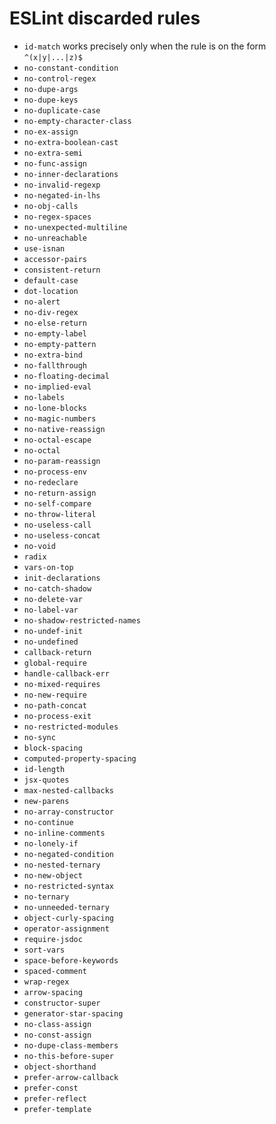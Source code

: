 # ESLint discarded rules

* `id-match` works precisely only when the rule is on the form `^(x|y|...|z)$`
* `no-constant-condition`
* `no-control-regex`
* `no-dupe-args`
* `no-dupe-keys`
* `no-duplicate-case`
* `no-empty-character-class`
* `no-ex-assign`
* `no-extra-boolean-cast`
* `no-extra-semi`
* `no-func-assign`
* `no-inner-declarations`
* `no-invalid-regexp`
* `no-negated-in-lhs`
* `no-obj-calls`
* `no-regex-spaces`
* `no-unexpected-multiline`
* `no-unreachable`
* `use-isnan`
* `accessor-pairs`
* `consistent-return`
* `default-case`
* `dot-location`
* `no-alert`
* `no-div-regex`
* `no-else-return`
* `no-empty-label`
* `no-empty-pattern`
* `no-extra-bind`
* `no-fallthrough`
* `no-floating-decimal`
* `no-implied-eval`
* `no-labels`
* `no-lone-blocks`
* `no-magic-numbers`
* `no-native-reassign`
* `no-octal-escape`
* `no-octal`
* `no-param-reassign`
* `no-process-env`
* `no-redeclare`
* `no-return-assign`
* `no-self-compare`
* `no-throw-literal`
* `no-useless-call`
* `no-useless-concat`
* `no-void`
* `radix`
* `vars-on-top`
* `init-declarations`
* `no-catch-shadow`
* `no-delete-var`
* `no-label-var`
* `no-shadow-restricted-names`
* `no-undef-init`
* `no-undefined`
* `callback-return`
* `global-require`
* `handle-callback-err`
* `no-mixed-requires`
* `no-new-require`
* `no-path-concat`
* `no-process-exit`
* `no-restricted-modules`
* `no-sync`
* `block-spacing`
* `computed-property-spacing`
* `id-length`
* `jsx-quotes`
* `max-nested-callbacks`
* `new-parens`
* `no-array-constructor`
* `no-continue`
* `no-inline-comments`
* `no-lonely-if`
* `no-negated-condition`
* `no-nested-ternary`
* `no-new-object`
* `no-restricted-syntax`
* `no-ternary`
* `no-unneeded-ternary`
* `object-curly-spacing`
* `operator-assignment`
* `require-jsdoc`
* `sort-vars`
* `space-before-keywords`
* `spaced-comment`
* `wrap-regex`
* `arrow-spacing`
* `constructor-super`
* `generator-star-spacing`
* `no-class-assign`
* `no-const-assign`
* `no-dupe-class-members`
* `no-this-before-super`
* `object-shorthand`
* `prefer-arrow-callback`
* `prefer-const`
* `prefer-reflect`
* `prefer-template`
